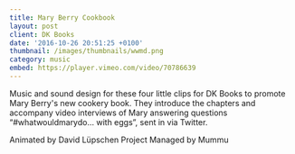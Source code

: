 ```yaml
---
title: Mary Berry Cookbook
layout: post
client: DK Books
date: '2016-10-26 20:51:25 +0100'
thumbnail: /images/thumbnails/wwmd.png
category: music
embed: https://player.vimeo.com/video/70786639
---
```

Music and sound design for these four little clips for DK Books to promote Mary Berry's new cookery book. They introduce the chapters and accompany video interviews of Mary answering questions “#whatwouldmarydo… with eggs”, sent in via Twitter.

Animated by David Lüpschen
Project Managed by Mummu
